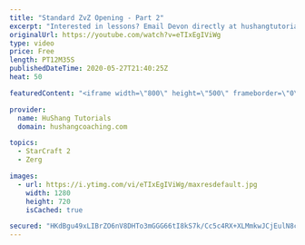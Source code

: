 ```yaml
---
title: "Standard ZvZ Opening - Part 2"
excerpt: "Interested in lessons? Email Devon directly at hushangtutorials@outlook.com ------------------------------------------------------------------------------------------------------- Want to support HuShang Tutorials directly? Patreon is a website where you can contribute a monthly donation that will help"
originalUrl: https://youtube.com/watch?v=eTIxEgIViWg
type: video
price: Free
length: PT12M35S
publishedDateTime: 2020-05-27T21:40:25Z
heat: 50

featuredContent: "<iframe width=\"800\" height=\"500\" frameborder=\"0\" src=\"https://www.youtube.com/embed/eTIxEgIViWg\" allow=\"accelerometer; autoplay; encrypted-media; gyroscope; picture-in-picture\" allowfullscreen></iframe>"

provider:
  name: HuShang Tutorials
  domain: hushangcoaching.com

topics:
  - StarCraft 2
  - Zerg

images:
  - url: https://i.ytimg.com/vi/eTIxEgIViWg/maxresdefault.jpg
    width: 1280
    height: 720
    isCached: true

secured: "HKdBgu49xLIBrZO6nV8DHTo3mGGG66tI8kS7k/Cc5c4RX+XLMmkwJCjEulN8cGj4UhnJ/DEXwDmpchh4XWXbgyNFhca65/plycjRapA78twvW2xc+bzKHPq4knYjSLFOg4asmWGJoTOEdtOAAUyoWueCt7yJPS5D0U6qiAbydJjCUJVPoYIcMlApeL8T4xpWwYIec7TGVvEnUzQDN8FcAyDRDw7II1w1wvAKpDioU+zvH5RACTSGd4h0PRJBNpSF0HFN81yIx5A74bplhMmZ0i2XKq+yNPJE0lWdnJT/76q5N0Yn22RdZLDPcX8i8PW7KytYcXynsjOORg+Ymj9ohqgpSPzKnmwKPcC4+qpR0qVxgYy077UBlSIK186qHM1DMjUUyst/tcsxnQ4YiexVvBMKQsrYrxqR3wr+O+WwkKw=;uQIjolg5Z2WiBwSRWU3sAg=="
---
```


